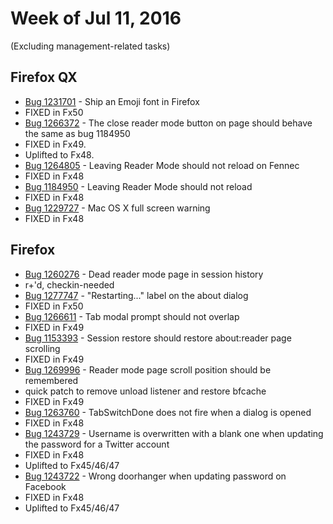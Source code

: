 # Week of Jul 11, 2016

(Excluding management-related tasks)

## Firefox QX

* [Bug 1231701](https://bugzil.la/1231701) - Ship an Emoji font in Firefox
 * FIXED in Fx50
* [Bug 1266372](https://bugzil.la/1266372) - The close reader mode button on page should behave the same as bug 1184950
 * FIXED in Fx49.
 * Uplifted to Fx48.
* [Bug 1264805](https://bugzil.la/1264805) - Leaving Reader Mode should not reload on Fennec
 * FIXED in Fx48
* [Bug 1184950](https://bugzil.la/1184950) - Leaving Reader Mode should not reload
 * FIXED in Fx48
* [Bug 1229727](https://bugzil.la/1229727) - Mac OS X full screen warning
 * FIXED in Fx48

## Firefox

* [Bug 1260276](https://bugzil.la/1260276) - Dead reader mode page in session history
 * r+'d, checkin-needed
* [Bug 1277747](https://bugzil.la/1277747) - "Restarting..." label on the about dialog
 * FIXED in Fx50
* [Bug 1266611](https://bugzil.la/1266611) - Tab modal prompt should not overlap
 * FIXED in Fx49
* [Bug 1153393](https://bugzil.la/1153393) - Session restore should restore about:reader page scrolling
 * FIXED in Fx49
* [Bug 1269996](https://bugzil.la/1269996) - Reader mode page scroll position should be remembered
 * quick patch to remove unload listener and restore bfcache
 * FIXED in Fx49
* [Bug 1263760](https://bugzil.la/1263760) - TabSwitchDone does not fire when a dialog is opened
 * FIXED in Fx48
* [Bug 1243729](https://bugzil.la/1243729) - Username is overwritten with a blank one when updating the password for a Twitter account
 * FIXED in Fx48
 * Uplifted to Fx45/46/47
* [Bug 1243722](https://bugzil.la/1243722) - Wrong doorhanger when updating password on Facebook
 * FIXED in Fx48
 * Uplifted to Fx45/46/47

